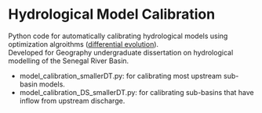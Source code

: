 # Hydrological Model Calibration   

Python code for automatically calibrating hydrological models using optimization algroithms ([differential evolution](https://docs.scipy.org/doc/scipy/reference/generated/scipy.optimize.differential_evolution.html)).   
Developed for Geography undergraduate dissertation on hydrological modelling of the Senegal River Basin.      

- model_calibration_smallerDT.py: for calibrating most upstream sub-basin models.   
- model_calibration_DS_smallerDT.py: for calibrating sub-basins that have inflow from upstream discharge.   
